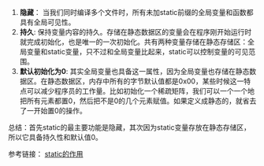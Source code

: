 1. **隐藏**： 当我们同时编译多个文件时，所有未加static前缀的全局变量和函数都具有全局可见性。
2. **持久**: 保持变量内容的持久。存储在静态数据区的变量会在程序刚开始运行时就完成初始化，也是唯一的一次初始化。共有两种变量存储在静态存储区：全局变量和static变量，只不过和全局变量比起来，static可以控制变量的可见范围。
3. **默认初始化为0**: 其实全局变量也具备这一属性，因为全局变量也存储在静态数据区。在静态数据区，内存中所有的字节默认值都是0x00，某些时候这一特点可以减少程序员的工作量。比如初始化一个稀疏矩阵，我们可以一个一个地把所有元素都置0，然后把不是0的几个元素赋值。如果定义成静态的，就省去了一开始置0的操作。

总结：首先static的最主要功能是隐藏，其次因为static变量存放在静态存储区，所以它具备持久性和默认值0。

参考链接： [static的作用](https://www.cnblogs.com/dc10101/archive/2007/08/22/865556.html)
